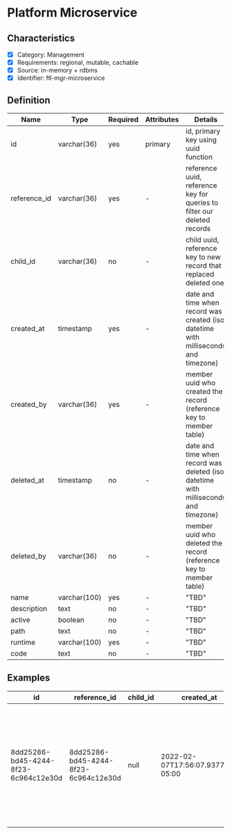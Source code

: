 # Platform Microservice

## Characteristics

- [x] Category: Management
- [x] Requirements: regional, mutable, cachable
- [x] Source: in-memory + rdbms
- [x] Identifier: ftl-mgr-microservice

## Definition

Name | Type | Required | Attributes | Details
-----|------|----------|------------|--------
id | varchar(36) | yes | primary | id, primary key using uuid function
reference_id | varchar(36) | yes | - | reference uuid, reference key for queries to filter our deleted records
child_id | varchar(36) | no | - | child uuid, reference key to new record that replaced deleted one
created_at | timestamp | yes | - | date and time when record was created (iso datetime with milliseconds and timezone)
created_by | varchar(36) | yes | - | member uuid who created the record (reference key to member table)
deleted_at | timestamp | no | - | date and time when record was deleted (iso datetime with milliseconds and timezone)
deleted_by | varchar(36) | no | - | member uuid who deleted the record (reference key to member table)
name | varchar(100) | yes | - | "TBD"
description | text | no | - | "TBD"
active | boolean | no | - | "TBD"
path | text | no | - | "TBD"
runtime | varchar(100) | yes | - | "TBD"
code | text | no | - | "TBD"

## Examples

id | reference_id | child_id | created_at | created_by | deleted_at | deleted_by | name | description | active | path | runtime | code
---|--------------|----------|------------|------------|------------|------------|------|-------------|--------|------|---------|-----
8dd25286-bd45-4244-8f23-6c964c12e30d | 8dd25286-bd45-4244-8f23-6c964c12e30d | null | 2022-02-07T17:56:07.937758-05:00 | 8dd25286-bd45-4244-8f23-6c964c12e30d | null | null | Message In MSA | Incoming Messages MicroService: receives and validates ISO 20022 message, transforms into internal format and sends to corresponding processing workflow. | true | https://ftl-api-runtime-default-us-east-1-123456789012.s3.amazonaws.com/git/fintechless/ftl-msa-msg-in/main | python | "TBD"
